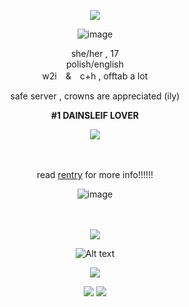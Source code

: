 <div align="center">

<div align="center">

![](https://img1.picmix.com/output/pic/normal/4/3/5/8/12218534_854e6.gif)

![image](https://64.media.tumblr.com/1e629852ff0e2aea8272c4af9e1e58df/510ad4e3bd20fa43-17/s400x600/509a5b2ee51c7dbc578fa42fb4f174380a236874.pnj)


<div align="center"> she/her , 17
<div align="center"> polish/english
<div align="center"> w2i　&　c+h   ,  offtab a lot

  safe server , crowns are appreciated (ily) 
 
 **#1 DAINSLEIF LOVER**
  
  ![](https://64.media.tumblr.com/3853b98a8ffc3d2707d6f49de11ea6c7/2b6109a88798b692-50/s75x75_c1/2649f64ddc16ac3eb4d964bb8ebcc440a39e0665.gifv)
<div align="center">　
<div align="center">  

  read [rentry](https://rentry.co/lesbianvampyrezfromouterspace) for more info!!!!!!

![image](https://64.media.tumblr.com/1e629852ff0e2aea8272c4af9e1e58df/510ad4e3bd20fa43-17/s400x600/509a5b2ee51c7dbc578fa42fb4f174380a236874.pnj)

<div align="center">　

![](https://komarev.com/ghpvc/?username=vampyrezcry&color=grey)

![Alt text](https://spotify-recently-played-readme.vercel.app/api?user=aprk7av7vx608vb8xnbyxnt4c)

![](https://media.tenor.com/OEzz8RSUqRgAAAAm/blinkie-blinkies.webp)

![](https://64.media.tumblr.com/171b910905e72f81f815be5ea4eb3375/5d696a7f4d95b9d3-2a/s100x200/23265f086277fd7906236e14d0d6091547918f64.gifv) ![](https://64.media.tumblr.com/4f56eb3d968bf2df0672560595178131/5d696a7f4d95b9d3-01/s100x200/a997aedcb03a126c629c5ed2e3a533d95274bd9f.gifv)
